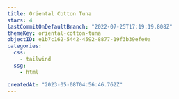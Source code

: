 ```yaml
---
title: Oriental Cotton Tuna
stars: 4
lastCommitOnDefaultBranch: "2022-07-25T17:19:19.808Z"
themeKey: oriental-cotton-tuna
objectID: e1b7c162-5442-4592-8877-19f3b39efe0a
categories:
  css:
    - tailwind
  ssg:
    - html

createdAt: "2023-05-08T04:56:46.762Z"
---
```


